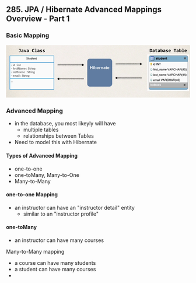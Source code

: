 ## 285. JPA / Hibernate Advanced Mappings Overview - Part 1

### Basic Mapping 
![img.png](img.png)
### Advanced Mapping 
* in the database, you most likeyly will have 
  * multiple tables 
  * relationships between Tables 
* Need to model this with Hibernate 

#### Types of Advanced Mapping 
* one-to-one
* one-toMany, Many-to-One
* Many-to-Many 

#### one-to-one Mapping 
* an instructor can have an "instructor detail" entity 
  * similar to an "instructor profile"

#### one-toMany
* an instructor can have many courses 

Many-to-Many mapping 
* a course can have many students 
* a student can have many courses 
* 


